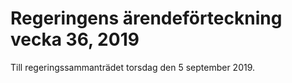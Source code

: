 # Regeringens ärendeförteckning vecka 36, 2019

Till regeringssammanträdet torsdag den 5 september 2019\.
